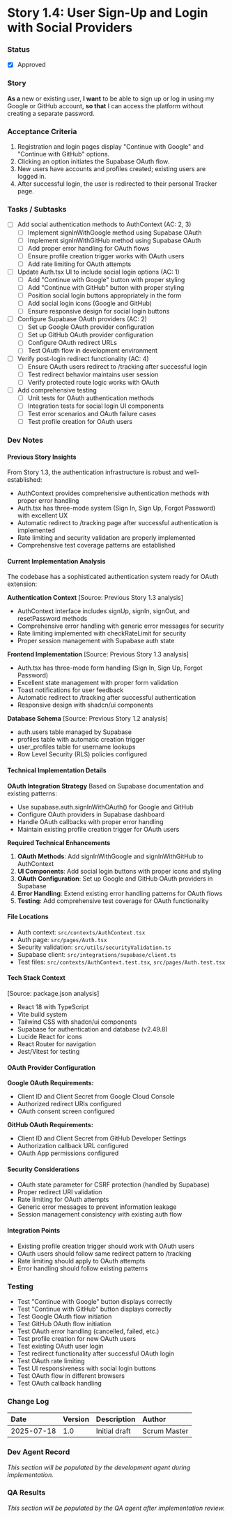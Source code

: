 # Story 1.4: User Sign-Up and Login with Social Providers

### Status
- [x] Approved

### Story
**As a** new or existing user,
**I want** to be able to sign up or log in using my Google or GitHub account,
**so that** I can access the platform without creating a separate password.

### Acceptance Criteria
1. Registration and login pages display "Continue with Google" and "Continue with GitHub" options.
2. Clicking an option initiates the Supabase OAuth flow.
3. New users have accounts and profiles created; existing users are logged in.
4. After successful login, the user is redirected to their personal Tracker page.

### Tasks / Subtasks
- [ ] Add social authentication methods to AuthContext (AC: 2, 3)
  - [ ] Implement signInWithGoogle method using Supabase OAuth
  - [ ] Implement signInWithGitHub method using Supabase OAuth
  - [ ] Add proper error handling for OAuth flows
  - [ ] Ensure profile creation trigger works with OAuth users
  - [ ] Add rate limiting for OAuth attempts
- [ ] Update Auth.tsx UI to include social login options (AC: 1)
  - [ ] Add "Continue with Google" button with proper styling
  - [ ] Add "Continue with GitHub" button with proper styling
  - [ ] Position social login buttons appropriately in the form
  - [ ] Add social login icons (Google and GitHub)
  - [ ] Ensure responsive design for social login buttons
- [ ] Configure Supabase OAuth providers (AC: 2)
  - [ ] Set up Google OAuth provider configuration
  - [ ] Set up GitHub OAuth provider configuration
  - [ ] Configure OAuth redirect URLs
  - [ ] Test OAuth flow in development environment
- [ ] Verify post-login redirect functionality (AC: 4)
  - [ ] Ensure OAuth users redirect to /tracking after successful login
  - [ ] Test redirect behavior maintains user session
  - [ ] Verify protected route logic works with OAuth
- [ ] Add comprehensive testing
  - [ ] Unit tests for OAuth authentication methods
  - [ ] Integration tests for social login UI components
  - [ ] Test error scenarios and OAuth failure cases
  - [ ] Test profile creation for OAuth users

### Dev Notes

#### Previous Story Insights
From Story 1.3, the authentication infrastructure is robust and well-established:
- AuthContext provides comprehensive authentication methods with proper error handling
- Auth.tsx has three-mode system (Sign In, Sign Up, Forgot Password) with excellent UX
- Automatic redirect to /tracking page after successful authentication is implemented
- Rate limiting and security validation are properly implemented
- Comprehensive test coverage patterns are established

#### Current Implementation Analysis
The codebase has a sophisticated authentication system ready for OAuth extension:

**Authentication Context** [Source: Previous Story 1.3 analysis]
- AuthContext interface includes signUp, signIn, signOut, and resetPassword methods
- Comprehensive error handling with generic error messages for security
- Rate limiting implemented with checkRateLimit for security
- Proper session management with Supabase auth state

**Frontend Implementation** [Source: Previous Story 1.3 analysis]
- Auth.tsx has three-mode form handling (Sign In, Sign Up, Forgot Password)
- Excellent state management with proper form validation
- Toast notifications for user feedback
- Automatic redirect to /tracking after successful authentication
- Responsive design with shadcn/ui components

**Database Schema** [Source: Previous Story 1.2 analysis]
- auth.users table managed by Supabase
- profiles table with automatic creation trigger
- user_profiles table for username lookups
- Row Level Security (RLS) policies configured

#### Technical Implementation Details

**OAuth Integration Strategy**
Based on Supabase documentation and existing patterns:
- Use supabase.auth.signInWithOAuth() for Google and GitHub
- Configure OAuth providers in Supabase dashboard
- Handle OAuth callbacks with proper error handling
- Maintain existing profile creation trigger for OAuth users

**Required Technical Enhancements**
1. **OAuth Methods**: Add signInWithGoogle and signInWithGitHub to AuthContext
2. **UI Components**: Add social login buttons with proper icons and styling
3. **OAuth Configuration**: Set up Google and GitHub OAuth providers in Supabase
4. **Error Handling**: Extend existing error handling patterns for OAuth flows
5. **Testing**: Add comprehensive test coverage for OAuth functionality

#### File Locations
- Auth context: `src/contexts/AuthContext.tsx`
- Auth page: `src/pages/Auth.tsx`
- Security validation: `src/utils/securityValidation.ts`
- Supabase client: `src/integrations/supabase/client.ts`
- Test files: `src/contexts/AuthContext.test.tsx`, `src/pages/Auth.test.tsx`

#### Tech Stack Context
[Source: package.json analysis]
- React 18 with TypeScript
- Vite build system
- Tailwind CSS with shadcn/ui components
- Supabase for authentication and database (v2.49.8)
- Lucide React for icons
- React Router for navigation
- Jest/Vitest for testing

#### OAuth Provider Configuration
**Google OAuth Requirements:**
- Client ID and Client Secret from Google Cloud Console
- Authorized redirect URIs configured
- OAuth consent screen configured

**GitHub OAuth Requirements:**
- Client ID and Client Secret from GitHub Developer Settings
- Authorization callback URL configured
- OAuth App permissions configured

#### Security Considerations
- OAuth state parameter for CSRF protection (handled by Supabase)
- Proper redirect URI validation
- Rate limiting for OAuth attempts
- Generic error messages to prevent information leakage
- Session management consistency with existing auth flow

#### Integration Points
- Existing profile creation trigger should work with OAuth users
- OAuth users should follow same redirect pattern to /tracking
- Rate limiting should apply to OAuth attempts
- Error handling should follow existing patterns

### Testing
* Test "Continue with Google" button displays correctly
* Test "Continue with GitHub" button displays correctly  
* Test Google OAuth flow initiation
* Test GitHub OAuth flow initiation
* Test OAuth error handling (cancelled, failed, etc.)
* Test profile creation for new OAuth users
* Test existing OAuth user login
* Test redirect functionality after successful OAuth login
* Test OAuth rate limiting
* Test UI responsiveness with social login buttons
* Test OAuth flow in different browsers
* Test OAuth callback handling

### Change Log
| Date | Version | Description | Author |
| :--- | :--- | :--- | :--- |
| 2025-07-18 | 1.0 | Initial draft | Scrum Master |

### Dev Agent Record
*This section will be populated by the development agent during implementation.*

### QA Results
*This section will be populated by the QA agent after implementation review.*